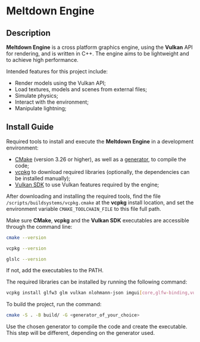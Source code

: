 # Meltdown Engine

## Description

**Meltdown Engine** is a cross platform graphics engine, using the **Vulkan** API for rendering, and is written in C++.
The engine aims to be lightweight and to achieve high performance.

Intended features for this project include:
- Render models using the Vulkan API;
- Load textures, models and scenes from external files;
- Simulate physics;
- Interact with the environment;
- Manipulate lightning;



## Install Guide

Required tools to install and execute the **Meltdown Engine** in a development environment:
- [CMake](https://cmake.org) (version 3.26 or higher), as well as a [generator](https://cmake.org/cmake/help/latest/manual/cmake-generators.7.html), to compile the code;
- [vcpkg](https://vcpkg.io) to download required libraries (optionally, the dependencies can be installed manually);
- [Vulkan SDK](https://vulkan.lunarg.com) to use Vulkan features required by the engine;

After downloading and installing the required tools, find the file `/scripts/buildsystems/vcpkg.cmake` at the **vcpkg** install location, and set the environment variable `CMAKE_TOOLCHAIN_FILE` to this file full path.


Make sure **CMake**, **vcpkg** and the **Vulkan SDK** executables are accessible through the command line:

```bash
cmake --version

vcpkg --version

glslc --version
```

If not, add the executables to the PATH.


The required libraries can be installed by running the following command:

```bash
vcpkg install glfw3 glm vulkan nlohmann-json imgui[core,glfw-binding,vulkan-binding]
```


To build the project, run the command:

```bash
cmake -S . -B build/ -G <generator_of_your_choice>
```

Use the chosen generator to compile the code and create the executable. This step will be different, depending on the generator used.

